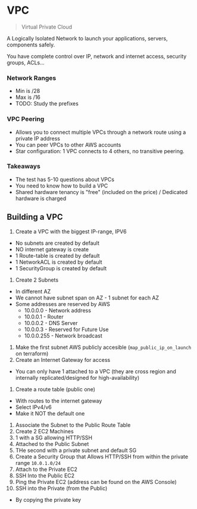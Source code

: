 # VPC
> Virtual Private Cloud

A Logically Isolated Network to launch your applications, servers, components safely.

You have complete control over IP, network and internet access, security groups, ACLs...

### Network Ranges

* Min is /28
* Max is /16
* TODO: Study the prefixes

###  VPC Peering

* Allows you to connect multiple VPCs through a network route using a private IP address
* You can peer VPCs to other AWS accounts
* Star configuration: 1 VPC connects to 4 others, no transitive peering.

### Takeaways

* The test has 5-10 questions about VPCs
* You need to know how to build a VPC
* Shared hardware tenancy is "free" (included on the price) / Dedicated hardware is charged

## Building a VPC

1. Create a VPC with the biggest IP-range, IPV6
  * No subnets are created by default
  * NO internet gateway is create
  * 1 Route-table is created by default
  * 1 NetworkACL is created by default
  * 1 SecurityGroup is created by default
1. Create 2 Subnets
  * In different AZ
  * We cannot have subnet span on AZ - 1 subnet for each AZ
  * Some addresses are reserved by AWS
    * 10.0.0.0 - Network address
    * 10.0.0.1 - Router
    * 10.0.0.2 - DNS Server
    * 10.0.0.3 - Reserved for Future Use
    * 10.0.0.255 - Network broadcast
1. Make the first subnet AWS publicly accesible (`map_public_ip_on_launch` on terraform)
1. Create an Internet Gateway for access
  * You can only have 1 attached to a VPC (they are cross region and internally replicated/designed for high-availability)
1. Create a route table (public one)
  * With routes to the internet gateway
  * Select IPv4/v6
  * Make it NOT the default one
1. Associate the Subnet to the Public Route Table
1. Create 2 EC2 Machines
  1. 1 with a SG allowing HTTP/SSH
  1. Attached to the Public Subnet
  1. THe second with a private subnet and default SG
  1. Create a Security Group that Allows HTTP/SSH from within the private range `10.0.1.0/24`
  1. Attach to the Private EC2
1. SSH Into the Public EC2
1. Ping the Private EC2 (address can be found on the AWS Console)
1. SSH into the Private (from the Public)
  *  By copying the private key

